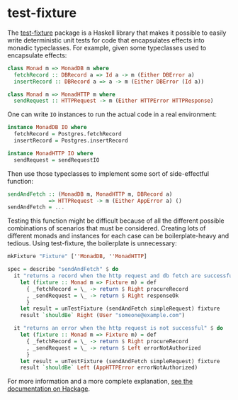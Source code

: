 # test-fixture

The [test-fixture][test-fixture-hackage] package is a Haskell library that makes it possible to easily write deterministic unit tests for code that encapsulates effects into monadic typeclasses. For example, given some typeclasses used to encapsulate effects:

```haskell
class Monad m => MonadDB m where
  fetchRecord :: DBRecord a => Id a -> m (Either DBError a)
  insertRecord :: DBRecord a => a -> m (Either DBError (Id a))

class Monad m => MonadHTTP m where
  sendRequest :: HTTPRequest -> m (Either HTTPError HTTPResponse)
```

One can write `IO` instances to run the actual code in a real environment:

```haskell
instance MonadDB IO where
  fetchRecord = Postgres.fetchRecord
  insertRecord = Postgres.insertRecord

instance MonadHTTP IO where
  sendRequest = sendRequestIO
```

Then use those typeclasses to implement some sort of side-effectful function:

```haskell
sendAndFetch :: (MonadDB m, MonadHTTP m, DBRecord a)
             => HTTPRequest -> m (Either AppError a) ()
sendAndFetch = ...
```

Testing this function might be difficult because of all the different possible combinations of scenarios that must be considered. Creating lots of different monads and instances for each case can be boilerplate-heavy and tedious. Using test-fixture, the boilerplate is unnecessary:

```haskell
mkFixture "Fixture" [''MonadDB, ''MonadHTTP]

spec = describe "sendAndFetch" $ do
  it "returns a record when the http request and db fetch are successful" $ do
    let (fixture :: Monad m => Fixture m) = def
      { _fetchRecord = \_ -> return $ Right procureRecord
      , _sendRequest = \_ -> return $ Right responseOk
      }
    let result = unTestFixture (sendAndFetch simpleRequest) fixture
    result `shouldBe` Right (User "someone@example.com")

  it "returns an error when the http request is not successful" $ do
    let (fixture :: Monad m => Fixture m) = def
      { _fetchRecord = \_ -> return $ Right procureRecord
      , _sendRequest = \_ -> return $ Left errorNotAuthorized
      }
    let result = unTestFixture (sendAndFetch simpleRequest) fixture
    result `shouldBe` Left (AppHTTPError errorNotAuthorized)
```

For more information and a more complete explanation, [see the documentation on Hackage][test-fixture-hackage].

[test-fixture-hackage]: http://hackage.haskell.org/package/test-fixture
